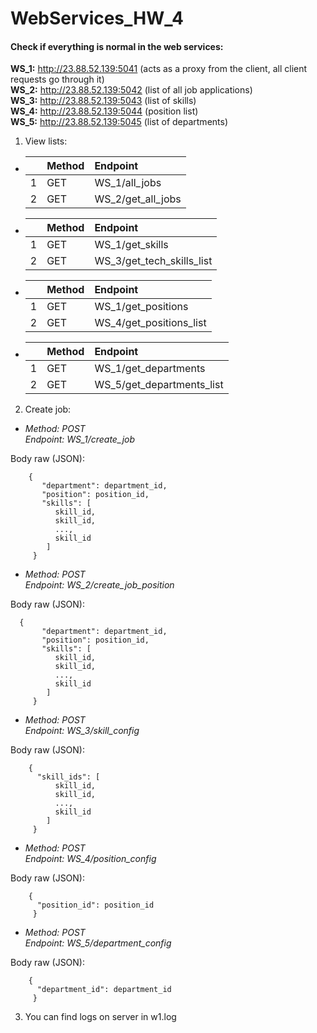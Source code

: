 # WebServices_HW_4

#### Check if everything is normal in the web services:

**WS_1:** http://23.88.52.139:5041 (acts as a proxy from the client, all client requests go through it)    
**WS_2:** http://23.88.52.139:5042 (list of all job applications)   
**WS_3:** http://23.88.52.139:5043 (list of skills)   
**WS_4:** http://23.88.52.139:5044 (position list)  
**WS_5:** http://23.88.52.139:5045 (list of departments)

1. View lists:  

- |               | Method        | Endpoint          |
  |:------------- |:------------- |:----------------  |
  |  1            | GET           | WS_1/all_jobs     |
  |  2            | GET           | WS_2/get_all_jobs |

- |               | Method        | Endpoint                  |
  |:------------- |:------------- |:------------------------  |
  |  1            | GET           | WS_1/get_skills           |
  |  2            | GET           | WS_3/get_tech_skills_list |
  
- |               | Method        | Endpoint                |
  |:------------- |:------------- |:----------------------  |
  |  1            | GET           | WS_1/get_positions      |
  |  2            | GET           | WS_4/get_positions_list |     
     
- |               | Method        | Endpoint                  |
  |:------------- |:------------- |:------------------------  |
  |  1            | GET           | WS_1/get_departments      |
  |  2            | GET           | WS_5/get_departments_list |       
  	  
2. Create job:

  - *Method: POST  
     Endpoint: WS_1/create_job*    
     
  Body raw (JSON): 
```  
    {
       "department": department_id,
       "position": position_id,
       "skills": [
          skill_id, 
          skill_id, 
          ..., 
          skill_id
        ]
     }
```
  - *Method: POST  
     Endpoint: WS_2/create_job_position*    
     
Body raw (JSON):   
```
  {
       "department": department_id,
       "position": position_id,
       "skills": [
          skill_id, 
          skill_id, 
          ..., 
          skill_id
        ]
     }
```
 - *Method: POST  
   Endpoint: WS_3/skill_config*    
     
  Body raw (JSON): 
```  
    {
      "skill_ids": [
          skill_id, 
          skill_id, 
          ..., 
          skill_id
        ]
     }
```
 - *Method: POST  
   Endpoint: WS_4/position_config*    
     
  Body raw (JSON): 
```  
    {
      "position_id": position_id
     }
```
 - *Method: POST  
    Endpoint: WS_5/department_config*    
     
  Body raw (JSON): 
```  
    {
      "department_id": department_id
     }
```

3. You can find logs on server in w1.log
